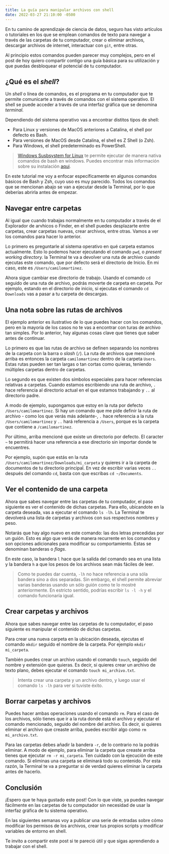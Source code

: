 ```yaml
---
title: La guía para manipular archivos con shell
date: 2022-03-27 21:10:00 -0500
---
```


En tu camino de aprendizaje de ciencia de datos, seguro has visto artículos o tutoriales en los que se emplean comandos de texto para navegar a través de las carpetas de tu computador, crear o eliminar archivos, descargar archivos de internet, interactuar con `git`, entre otras.

Al principio estos comandos pueden parecer muy complejos, pero en el post de hoy quiero compartir contigo una guía básica para su utilización y que puedas desbloquear el potencial de tu computador.

## ¿Qué es el *shell*?

Un *shell* o línea de comandos, es el programa en tu computador que te permite comunicarte a través de comandos con el sistema operativo. El shell se puede acceder a través de una interfaz gráfica que se denomina *terminal.*

Dependiendo del sistema operativo vas a encontrar distitos tipos de shell:

- Para Linux y versiones de MacOS anteriores a Catalina, el shell por defecto es Bash.
- Para versiones de MacOS desde Catalina, el shell es Z Shell (o Zsh).
- Para Windows, el shell predeterminado es PowerShell.

> [Windows Susbsystem for Linux](https://docs.microsoft.com/en-us/windows/wsl/about) te permite ejecutar de manera nativa comandos de bash en windows. Puedes encontrar más información sobre su instalación [aqui](https://docs.microsoft.com/en-us/windows/wsl/install).

En este tutorial me voy a enfocar específicamente en algunos comandos básicos de Bash y Zsh, cuyo uso es muy parecido. Todos los comandos que se mencionan abajo se van a ejecutar desde la Terminal, por lo que deberías abrirla antes de empezar.

## Navegar entre carpetas

Al igual que cuando trabajas normalmente en tu computador a través de el Explorador de arvhicos o Finder, en el shell puedes desplazarte entre carpetas, crear carpetas nuevas, crear archivos, entre otras. Vamos a ver los comandos para hacer lo anterior.

Lo primero es preguntarle al sistema operativo en qué carpeta estamos actualmente. Esto lo podemos hacer ejecutando el comando `pwd`, o *present working directory.* la Terminal te va a devolver una ruta de archivo cuando ejecutas este comando, que por defecto será el directorio de Inicio. En mi caso, este es `/Users/camilomartinez`.

Ahora sigue cambiar ese directorio de trabajo. Usando el comando `cd` seguido de una ruta de archivo, podrás moverte de carpeta en carpeta. Por ejemplo, estando en el directorio de inicio, si ejecutas el comando `cd Downloads` vas a pasar a tu carpeta de descargas.

## Una nota sobre las rutas de archivos

El ejemplo anterior es ilustrativo de lo que puedes hacer con los comandos, pero en la mayoría de los casos no te vas a encontrar con turas de archivo tan simples. Por lo anterior, hay algunas cosas clave que tienes que saber antes de continuar.

Lo primero es que las rutas de archivo se definen separando los nombres de la carpeta con la barra o *slash* (`/`). La ruta de archivos que mencioné arriba es entonces la carpeta `camilomartinez` dentro de la carpeta `Users`. Estas rutas pueden ser tan largas o tan cortas como quieras, teniendo múltiples carpetas dentro de carpetas.

Lo segundo es que existen dos símbolos especiales para hacer referencias relativas a carpetas. Cuando estamos escribiendo una ruta de archivo, `.` hace referencia al directorio actual en el que estamos trabajando y `..` al directorio padre.

A modo de ejemplo, supongamos que estoy en la ruta por defecto `/Users/camilomartinez`. Si hay un comando que me pide definir la ruta de archivo - como los que verás más adelante-, `.` hace referencia a la ruta `/Users/camilomartinez` y `..` hará referencia a `/Users`, porque es la carpeta que contiene a `/camilomartinez`.

Por último, arriba mencioné que existe un directorio por defecto. El caracter `~` te permitirá hacer una referencia a ese directorio sin importar donde te encuentres.

Por ejemplo, supón que estás en la ruta `/Users/camilomartinez/Downloads/mi_carpeta` y quieres ir a la carpeta de documentos de tu directorio principal. En vez de escribir varias veces `..` después del comando `cd`, basta con que escribas `cd ~/Documents`.

## Ver el contenido de una carpeta

Ahora que sabes navegar entre las carpetas de tu computador, el paso siguiente es ver el contenido de dichas carpetas. Para ello, ubicandote en la carpeta deseada, vas a ejecutar el comando `ls -lh`. La Terminal te devolverá una lista de carpetas y archivos con sus respectvos nombres y peso.

Notarás que hay algo nuevo en este comando: las dos letras precedidas por un guión. Esto es algo que verás de manera recurrente en los comandos y son opciones adicionales para modificar su comportamiento. Estas se denominan banderas o *flags*.

En este caso, la bandera `l` hace que la salida del comando sea en una lista y la bandera `h` a que los pesos de los archivos sean más fáciles de leer.

> Como te puedes dar cuenta, `-lh` no hace referencia a una sóla bandera sino a dos separadas. Sin embargo, el shell permite abreviar varias banderas usando un sólo guión como te lo mostré anteriormente. En estricto sentido, podrías escribir `ls -l -h` y el comando funcionaría igual.

## Crear carpetas y archivos

Ahora que sabes navegar entre las carpetas de tu computador, el paso siguiente es manipular el contenido de dichas carpetas.

Para crear una nueva carpeta en la ubicación deseada, ejecutas el comando `mkdir` seguido el nombre de la carpeta. Por ejemplo `mkdir mi_carpeta`.

También puedes crear un archivo usando el comando `touch`, seguido del nombre y extensión que quieras. Es decir, si quieres crear un archivo de texto plano, debes ejecutar el comando `touch mi_archivo.txt`.

> Intenta crear una carpeta y un archivo dentro, y luego usar el comando `ls -lh` para ver si tuviste éxito.

## Borrar carpetas y archivos

Puedes hacer ambas operaciones usando el comando `rm`. Para el caso de los archivos, sólo tienes que ir a la ruta donde está el archivo y ejecutar el comando mencionado, seguido del nombre del archivo. Es decir, si quieres eliminar el archivo que creaste arriba, puedes escribir algo como `rm mi_archivo.txt`.

Para las carpetas debes añadir la bandera `-r`, de lo contrario no la podrás eliminar. A modo de ejemplo, para eliminar la carpeta que creaste arriba tienes que ejecutar `rm -r mi_carpeta`. Ten cuidado con la ejecución de este comando. Si eliminas una carpeta se eliminará todo su contenido. Por esta razón, la Terminal te va a preguntar si de verdad quieres eliminar la carpeta antes de hacerlo.

## Conclusión

¡Espero que te haya gustado este post! Con lo que viste, ya puedes navegar fácilmente en las carpetas de tu computador sin necesidad de usar la interfaz gráfica de tu sistema operativo.

En las siguientes semanas voy a publicar una serie de entradas sobre cómo modificar los permisos de los archivos, crear tus propios scripts y modificar variables de entorno en shell.

Te invito a compartir este post si te pareció útil y que sigas aprendiendo a trabajar con el shell.
